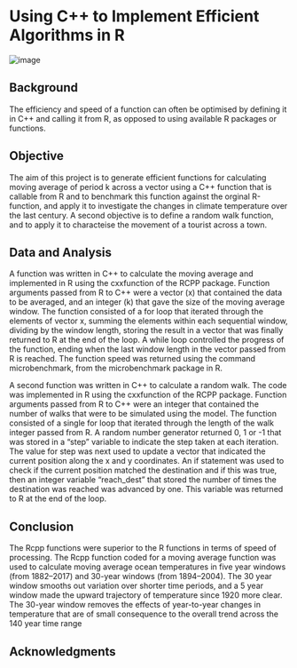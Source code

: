 # Using C++ to Implement Efficient Algorithms in R

![image](https://user-images.githubusercontent.com/29300100/199288013-98372234-47df-4f99-876d-a268f46f351e.png)

## Background
The efficiency and speed of a function can often be optimised by defining it in C++ and calling it from R, as opposed to using available R packages or functions. 

## Objective
The aim of this project is to generate efficient functions for calculating moving average of period k across a vector using a C++ function that is callable from R and to benchmark this function against the orginal R-function, and apply it to investigate the changes in climate temperature over the last century.  A second objective is to define a random walk function, and to apply it to characteise the movement of a tourist across a town.

## Data and Analysis
A function was written in C++ to calculate the moving average and implemented in R using the cxxfunction of the RCPP package.  Function arguments passed from R to C++ were a vector (x) that contained the data to be averaged, and an integer (k) that gave the size of the moving average window.  The function consisted of a for loop that iterated through the elements of vector x, summing the elements within each sequential window, dividing by the window length, storing the result in a vector that was finally returned to R at the end of the loop.  A while loop controlled the progress of the function, ending when the last window length in the vector passed from R is reached.  The function speed was returned using the command microbenchmark, from the microbenchmark package in R.

A second function was written in C++ to calculate a random walk.  The code was implemented in R using the cxxfunction of the RCPP package.  Function arguments passed from R to C++ were an integer that contained the number of walks that were to be simulated using the model.  The function consisted of a single for loop that iterated through the length of the walk integer passed from R.  A random number generator returned 0, 1 or -1 that was stored in a “step” variable to indicate the step taken at each iteration.  The value for step was next used to update a vector that indicated the current position along the x and y coordinates.  An if statement was used to check if the current position matched the destination and if this was true, then an integer variable “reach_dest” that stored the number of times the destination was reached was advanced by one.  This variable was returned to R at the end of the loop.

## Conclusion
The Rcpp functions were superior to the R functions in terms of speed of processing. The Rcpp function coded for a moving average function was used to calculate moving average ocean temperatures in five year windows (from 1882–2017) and 30-year windows (from 1894–2004). The 30 year window smooths out variation over shorter time periods, and a 5 year window made the upward trajectory of temperature since 1920 more clear.  The 30-year window removes the effects of year-to-year changes in temperature that are of small consequence to the overall trend across the 140 year time range

## Acknowledgments

